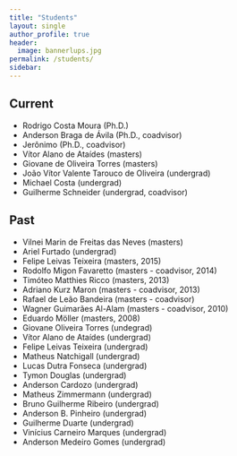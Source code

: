 ```yaml
---
title: "Students"
layout: single
author_profile: true
header:
  image: bannerlups.jpg
permalink: /students/
sidebar:
---
```

## Current

* Rodrigo Costa Moura (Ph.D.)
* Anderson Braga de Ávila (Ph.D., coadvisor)
* Jerônimo (Ph.D., coadvisor)
* Vítor Alano de Ataídes (masters)
* Giovane de Oliveira Torres (masters)
* João Vítor Valente Tarouco de Oliveira (undergrad)
* Michael Costa (undergrad)
* Guilherme Schneider (undergrad, coadvisor)


## Past

* Vilnei Marin de Freitas das Neves (masters)
* Ariel Furtado (undergrad)
* Felipe Leivas Teixeira (masters, 2015)
* Rodolfo Migon Favaretto (masters - coadvisor, 2014)
* Timóteo Matthies Ricco (masters, 2013)
* Adriano Kurz Maron (masters - coadvisor, 2013)
* Rafael de Leão Bandeira (masters - coadvisor)
* Wagner Guimarães Al-Alam (masters - coadvisor, 2010)
* Eduardo Möller (masters, 2008)
* Giovane Oliveira Torres (undegrad)
* Vítor Alano de Ataídes (undergrad)
* Felipe Leivas Teixeira (undergrad)
* Matheus Natchigall (undergrad)
* Lucas Dutra Fonseca (undergrad)
* Tymon Douglas (undergrad)
* Anderson Cardozo (undergrad)
* Matheus Zimmermann (undergrad)
* Bruno Guilherme Ribeiro (undergrad)
* Anderson B. Pinheiro (undergrad)
* Guilherme Duarte (undergrad)
* Vinícius Carneiro Marques (undergrad)
* Anderson Medeiro Gomes (undergrad)
